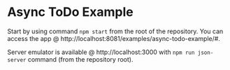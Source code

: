 # Async ToDo Example

Start by using command `npm start` from the root of the repository. You can access the app @ http://localhost:8081/examples/async-todo-example/#.

Server emulator is available @ http://localhost:3000 with `npm run json-server` command (from the repository root).
